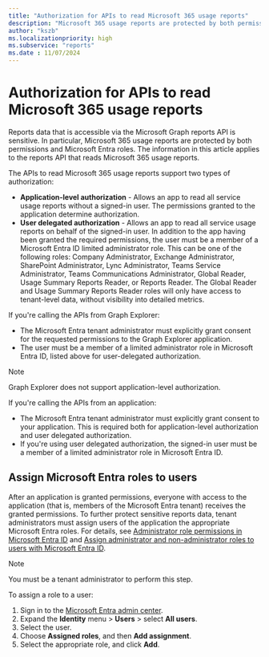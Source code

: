 ```yaml
---
title: "Authorization for APIs to read Microsoft 365 usage reports"
description: "Microsoft 365 usage reports are protected by both permissions and Microsoft Entra roles. Learn how to assign a role to a user."
author: "kszb"
ms.localizationpriority: high
ms.subservice: "reports"
ms.date : 11/07/2024
---
```


# Authorization for APIs to read Microsoft 365 usage reports

Reports data that is accessible via the Microsoft Graph reports API is sensitive. In particular, Microsoft 365 usage reports are protected by both permissions and Microsoft Entra roles. The information in this article applies to the reports API that reads Microsoft 365 usage reports.

The APIs to read Microsoft 365 usage reports support two types of authorization:

- **Application-level authorization** - Allows an app to read all service usage reports without a signed-in user. The permissions granted to the application determine authorization.
- **User delegated authorization** - Allows an app to read all service usage reports on behalf of the signed-in user. In addition to the app having been granted the required permissions, the user must be a member of a Microsoft Entra ID limited administrator role. This can be one of the following roles: Company Administrator, Exchange Administrator, SharePoint Administrator, Lync Administrator, Teams Service Administrator, Teams Communications Administrator, Global Reader, Usage Summary Reports Reader, or Reports Reader. The Global Reader and Usage Summary Reports Reader roles will only have access to tenant-level data, without visibility into detailed metrics.

If you're calling the APIs from Graph Explorer:

- The Microsoft Entra tenant administrator must explicitly grant consent for the requested permissions to the Graph Explorer application.
- The user must be a member of a limited administrator role in Microsoft Entra ID, listed above for user-delegated authorization.

> [!NOTE]
> Graph Explorer does not support application-level authorization.

If you're calling the APIs from an application:

- The Microsoft Entra tenant administrator must explicitly grant consent to your application. This is required both for application-level authorization and user delegated authorization.
- If you're using user delegated authorization, the signed-in user must be a member of a limited administrator role in Microsoft Entra ID.

<a name='assign-azure-ad-roles-to-users'></a>

## Assign Microsoft Entra roles to users

After an application is granted permissions, everyone with access to the application (that is, members of the Microsoft Entra tenant) receives the granted permissions. To further protect sensitive reports data, tenant administrators must assign users of the application the appropriate Microsoft Entra roles. For details, see [Administrator role permissions in Microsoft Entra ID](/azure/active-directory/active-directory-assign-admin-roles-azure-portal) and [Assign administrator and non-administrator roles to users with Microsoft Entra ID](/azure/active-directory/active-directory-users-assign-role-azure-portal).

> [!NOTE]
> You must be a tenant administrator to perform this step.

To assign a role to a user:

1. Sign in to the [Microsoft Entra admin center](https://entra.microsoft.com).
2. Expand the **Identity** menu > **Users** > select **All users**.
3. Select the user.
4. Choose **Assigned roles**, and then **Add assignment**.
5. Select the appropriate role, and click **Add**.
